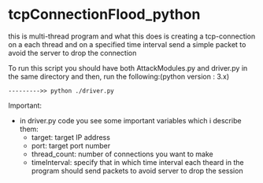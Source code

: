 # tcpConnectionFlood_python
this is multi-thread program and what this does is creating a tcp-connection on a each thread and on a specified time interval send a simple packet to avoid the server to drop the connection

To run this script you should have both AttackModules.py and driver.py in the same directory and then,
run the following:(python version : 3.x)
 
    --------->> python ./driver.py
  
  
Important:
  + in driver.py code you see some important variables which i describe them:
      + target: target IP address
      + port: target port number
      + thread_count: number of connections you want to make 
      + timeInterval: specify that in which time interval each theard in the program should send packets to avoid server to drop the session
      
